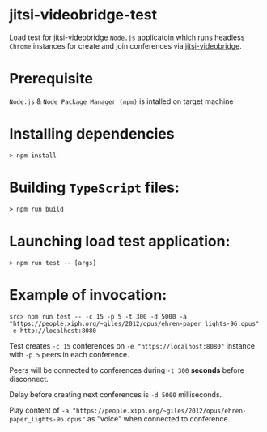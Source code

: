 # jitsi-videobridge-test
Load test for [jitsi-videobridge](https://github.com/jitsi/jitsi-videobridge)
`Node.js` applicatoin which runs headless `Chrome` instances for create and join conferences via [jitsi-videobridge](https://github.com/jitsi/jitsi-videobridge).

# Prerequisite

`Node.js` & `Node Package Manager (npm)` is intalled on target machine

# Installing dependencies

```
> npm install
```

# Building `TypeScript` files:

```
> npm run build
```

# Launching load test application:

```
> npm run test -- [args]
```

# Example of invocation:

```
src> npm run test -- -c 15 -p 5 -t 300 -d 5000 -a "https://people.xiph.org/~giles/2012/opus/ehren-paper_lights-96.opus" -e http://localhost:8080
```

Test creates `-c 15` conferences on `-e "https://localhost:8080"` instance with `-p 5` peers in each conference.

Peers will be connected to conferences during `-t 300` **seconds** before disconnect.

Delay before creating next conferences is `-d 5000` milliseconds. 

Play content of `-a "https://people.xiph.org/~giles/2012/opus/ehren-paper_lights-96.opus"` as "voice" when connected to conference.
